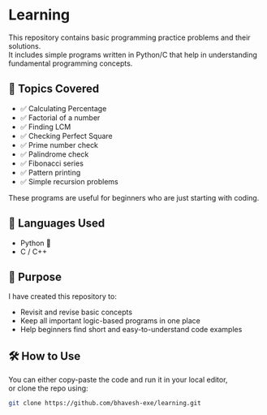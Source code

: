 # Learning
This repository contains basic programming practice problems and their solutions.  
It includes simple programs written in Python/C that help in understanding fundamental programming concepts.

## 📂 Topics Covered
- ✅ Calculating Percentage
- ✅ Factorial of a number
- ✅ Finding LCM
- ✅ Checking Perfect Square
- ✅ Prime number check
- ✅ Palindrome check
- ✅ Fibonacci series
- ✅ Pattern printing
- ✅ Simple recursion problems

These programs are useful for beginners who are just starting with coding.

## 🚀 Languages Used

- Python 🐍
- C / C++

## 📘 Purpose

I have created this repository to:

- Revisit and revise basic concepts
- Keep all important logic-based programs in one place
- Help beginners find short and easy-to-understand code examples

## 🛠️ How to Use

You can either copy-paste the code and run it in your local editor,  
or clone the repo using:

```bash
git clone https://github.com/bhavesh-exe/learning.git
